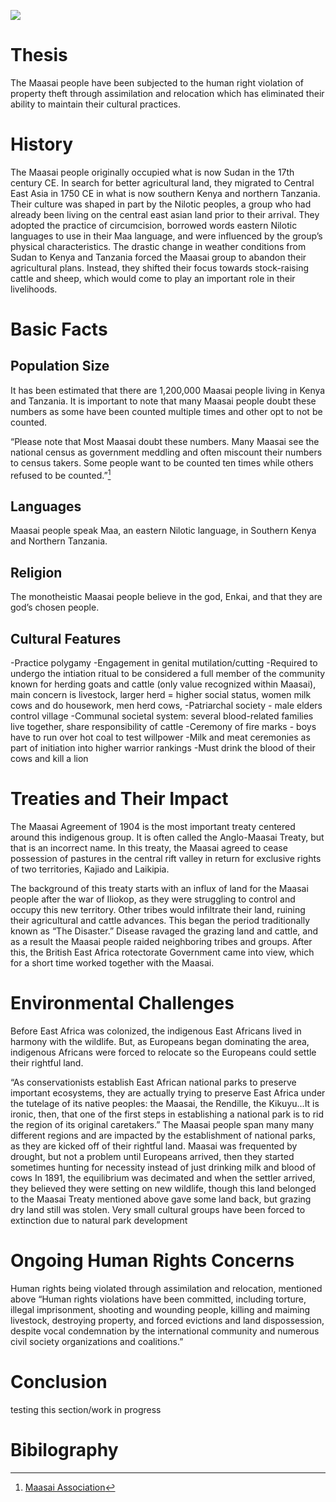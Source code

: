 
<a href="https://juncture-digital.org"><img src="https://juncture-digital.org/images/ve-button.png"></a>

<param ve-config 
       title="Maasai: Indigenous People "
       author="By: Kaylee, Marshury, and Sadie"
       banner="https://upload.wikimedia.org/wikipedia/commons/9/99/Maasai_tribe.jpg" 
       layout="vertical">
       

<!-- Entities discussed throughout the essay are typically defined before the essay text and
     are thus available in all text.  Entity identifiers (QIDs) can be found in either
     Wikipedia or Wikidata (https://www.wikidata.org)> -->
<param ve-entity eid="Q185372"> <!-- testing 1-->
<param ve-entity eid="Q41264"> <!-- testing 2 -->
<param ve-entity eid="Q221092"> <!-- testing 3 -->
<param ve-entity eid="Q36600"> <!-- testing 4 -->

# Thesis
The Maasai people have been subjected to the human right violation of property theft through assimilation and relocation which has eliminated their ability to maintain their cultural practices.


# History

The Maasai people originally occupied what is now Sudan in the 17th century CE. In search for better agricultural land, they migrated to Central East Asia in 1750 CE in what is now southern Kenya and northern Tanzania. Their culture was shaped in part by the Nilotic peoples, a group who had already been living on the central east asian land prior to their arrival. They adopted the practice of circumcision, borrowed words eastern Nilotic languages to use in their Maa language, and were influenced by the group’s physical characteristics. The drastic change in weather conditions from Sudan to Kenya and Tanzania forced the Maasai group to abandon their agricultural plans. Instead, they shifted their focus towards stock-raising cattle and sheep, which would come to play an important role in their livelihoods.

<param ve-video
	id="https://www.youtube.com/embed/ThcppnztYpw"
	title="The Life in Maasai Tribal|Emmanuel Milia Mankura|TEDxHongKongLive.">

<param ve-image label="Map" url="http://www.101lasttribes.com/maps/masai_map.jpg">


# Basic Facts

## Population Size
It has been estimated that there are 1,200,000 Maasai people living in Kenya and Tanzania. It is important to note that many Maasai people doubt these numbers as some have been counted multiple times and other opt to not be counted.

“Please note that Most Maasai doubt these numbers. Many Maasai see the national census as government meddling and often miscount their numbers to census takers. Some people want to be counted ten times while others refused to be counted.”[^2]

## Languages
Maasai people speak Maa, an eastern Nilotic language, in Southern Kenya and Northern Tanzania. 

## Religion
The monotheistic Maasai people believe in the god, Enkai, and that they are god’s chosen people.

<param ve-image label="Map" url="https://www.masaimara.travel/images/Maasai%20Elders.jpg">

## Cultural Features

-Practice polygamy
-Engagement in genital mutilation/cutting
-Required to undergo the intiation ritual to be considered a full member of the community
known for herding goats and cattle (only value recognized within Maasai), main concern is livestock, larger herd = higher social status, women milk cows and do housework, men herd cows, 
-Patriarchal society - male elders control village
-Communal societal system: several blood-related families live together, share responsibility of cattle
-Ceremony of fire marks - boys have to run over hot coal to test willpower
-Milk and meat ceremonies as part of initiation into higher warrior rankings
-Must drink the blood of their cows and kill a lion 


# Treaties and Their Impact

The Maasai Agreement of 1904 is the most important treaty centered around this indigenous group. It is often called the Anglo-Maasai Treaty, but that is an incorrect name. In this treaty, the Maasai agreed to cease possession of pastures in the central rift valley in return for exclusive rights of two territories, Kajiado and Laikipia. 

The background of this treaty starts with an influx of land for the Maasai people after the war of Iliokop, as they were struggling to control and occupy this new territory. Other tribes would infiltrate their land, ruining their agricultural and cattle advances. This began the period traditionally known as “The Disaster.” Disease ravaged the grazing land and cattle, and as a result the Maasai people raided neighboring tribes and groups. After this, the British East Africa rotectorate Government came into view, which for a short time worked together with the Maasai. 


# Environmental Challenges
Before East Africa was colonized, the indigenous East Africans lived in harmony with the wildlife. But, as Europeans began dominating the area, indigenous Africans were forced to relocate so the Europeans could settle their rightful land. 

<param ve-image label="Test" url="https://i.guim.co.uk/img/static/sys-images/Guardian/Pix/pictures/2011/11/23/1322051604568/Maasai-pastoralists-livin-001.jpg">

“As conservationists establish East African national parks to preserve important ecosystems, they are actually trying to preserve East Africa under the tutelage of its native peoples: the Maasai, the Rendille, the Kikuyu...It is ironic, then, that one of the first steps in establishing a national park is to rid the region of its original caretakers.”
The Maasai people span many many different regions and are impacted by the establishment of national parks, as they are kicked off of their rightful land.
Maasai was frequented by drought, but not a problem until Europeans arrived, then they started sometimes hunting for necessity instead of just drinking milk and blood of cows
In 1891, the equilibrium was decimated and when the settler arrived, they believed they were setting on new wildlife, though this land belonged to the Maasai
Treaty mentioned above gave some land back, but grazing dry land still was stolen.
Very small cultural groups have been forced to extinction due to natural park development

<param ve-compare curtain url="https://i.guim.co.uk/img/static/sys-images/Guardian/Pix/pictures/2011/11/23/1322051615643/Maasai-pastoralists-livin-011.jpg?width=1010&quality=45&auto=format&fit=max&dpr=2&s=b79ae3ee57db2a0e31d758f9252c78be">
<param ve-compare url="https://i.guim.co.uk/img/static/sys-images/Guardian/Pix/pictures/2011/11/23/1322051614542/Maasai-pastoralists-livin-010.jpg?width=1010&quality=45&auto=format&fit=max&dpr=2&s=6f19a2e9ace5f34b8b7e3fc233c6f330">
<param ve-compare url="https://i.guim.co.uk/img/static/sys-images/Guardian/Pix/pictures/2011/11/23/1322051617990/Maasai-pastoralists-livin-013.jpg?width=1010&quality=45&auto=format&fit=max&dpr=2&s=a2212d64f328042d9f059ecead693303">

# Ongoing Human Rights Concerns
Human rights being violated through assimilation and relocation, mentioned above 
“Human rights violations have been committed, including torture, illegal imprisonment, shooting and wounding people, killing and maiming livestock, destroying property, and forced evictions and land dispossession, despite vocal condemnation by the international community and numerous civil society organizations and coalitions.”

# Conclusion
testing this section/work in progress 
<param ve-image 
       manifest="https://iiif.juncture-digital.org/manifest/6dd738aed85597cac540ad31dd5818e86ef7f2918c7b43a9eb3123d5538e6e4c">
<param ve-map center="Q36600" zoom="11">


# Bibilography
[^2]: [Maasai Association](http://www.maasai-association.org/maasai.html)
